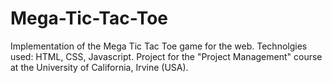 # Mega-Tic-Tac-Toe
Implementation of the Mega Tic Tac Toe game for the web.
Technolgies used: HTML, CSS, Javascript.
Project for the "Project Management" course at the University of California, Irvine (USA).
